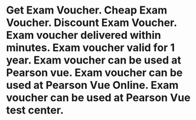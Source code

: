 # Get Exam Voucher. Cheap Exam Voucher. Discount Exam Voucher. Exam voucher delivered within minutes. Exam voucher valid for 1 year. Exam voucher can be used at Pearson vue. Exam voucher can be used at Pearson Vue Online. Exam voucher can be used at Pearson Vue test center.



